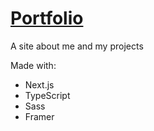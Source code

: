 # <a target="_blank" href="https://niklasjohto.com">Portfolio</a>

A site about me and my projects

Made with:

- Next.js
- TypeScript
- Sass
- Framer
